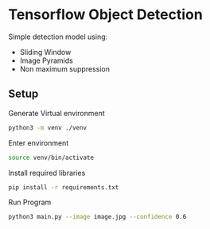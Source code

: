 # Tensorflow Object Detection

Simple detection model using:
* Sliding Window
* Image Pyramids
* Non maximum suppression

## Setup
Generate Virtual environment
```bash
python3 -m venv ./venv
```
Enter environment
```bash
source venv/bin/activate
```
Install required libraries
```bash
pip install -r requirements.txt
```
Run Program
```bash
python3 main.py --image image.jpg --confidence 0.6
```
